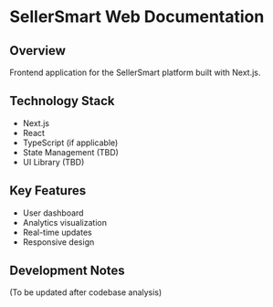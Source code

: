 # SellerSmart Web Documentation

## Overview
Frontend application for the SellerSmart platform built with Next.js.

## Technology Stack
- Next.js
- React
- TypeScript (if applicable)
- State Management (TBD)
- UI Library (TBD)

## Key Features
- User dashboard
- Analytics visualization
- Real-time updates
- Responsive design

## Development Notes
(To be updated after codebase analysis)
